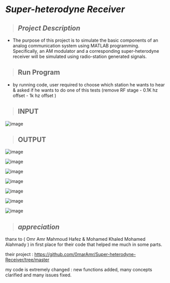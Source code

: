 # _**Super-heterodyne Receiver**_
> ## _Project Description_
   * The purpose of this project is to simulate the basic components of an analog communication system using
    MATLAB programming. Specifically, an AM modulator and a corresponding super-heterodyne receiver
    will be simulated using radio-station generated signals.

> ## __Run Program__
   * by running code, user required to choose which station he wants to hear & asked if he wants to do one of this tests (remove RF stage - 0.1K hz offset - 1k hz offset )

> ## __INPUT__
![image](https://github.com/user-attachments/assets/08f4b028-cf10-42f7-b23d-716a4aad26e6)

> ## __OUTPUT__
![image](https://github.com/user-attachments/assets/91b0236e-9f38-412e-a4e1-08894a65df7e)

![image](https://github.com/user-attachments/assets/1f7533e4-88c1-47ed-8c7e-c7772bbe2f0f)

![image](https://github.com/user-attachments/assets/0074d10e-1089-4a19-9b61-d35f564a80bf)

![image](https://github.com/user-attachments/assets/a0b1c296-4765-47df-a26c-dfaac520818c)

![image](https://github.com/user-attachments/assets/85f7c9ed-e78a-4a0a-8b2a-b1b0c8195533)

![image](https://github.com/user-attachments/assets/951bbde5-3965-4052-ae75-a84a8c4922ae)

![image](https://github.com/user-attachments/assets/d3d044d8-6846-461c-98b4-7e6eef54e54d)

> ## _appreciation_
thanx to ( Omr Amr Mahmoud Hafez & Mohamed Khaled Mohamed Alahmady ) in first place for their code that helped me much in some parts.

their project :  https://github.com/0marAmr/Super-heterodyne-Receiver/tree/master

my code is extremely changed : new functions added, many concepts clarified and many issues fixed.
